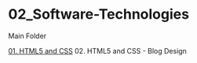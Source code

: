 # 02_Software-Technologies
Main Folder

<a href="" >01. HTML5 and CSS</a>
02. HTML5 and CSS - Blog Design
